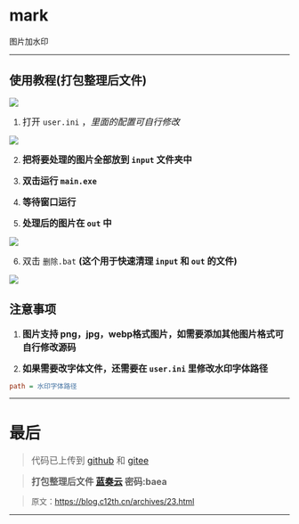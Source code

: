 ﻿# mark
图片加水印

---

## 使用教程(打包整理后文件)

<img src="https://blog.c12th.cn/img/mark.webp" />

1. <font size=3>打开 <code>user.ini</code> ，*里面的配置可自行修改* </font>
<img src="https://unpkg.com/reverse-stu-allversions@1.0.37/2024/img/mark01.webp" />

2. **<font size=3>把将要处理的图片全部放到 <code>input</code> 文件夹中</font>**

3. **<font size=3>双击运行 <code>main.exe</code></font>**

4. **<font size=3>等待窗口运行</font>**

5. **<font size=3>处理后的图片在 <code>out</code> 中</font>**
<img src="https://unpkg.com/reverse-stu-allversions@1.0.37/2024/img/mark.02.gif" />

6. <font size=3>双击 <code>删除.bat</code> **(这个用于快速清理 <code>input</code> 和 <code>out</code> 的文件)**</font>
<img src="https://unpkg.com/reverse-stu-allversions@1.0.37/2024/img/mark03.webp" />

## 注意事项

1. **<font size=3>图片支持 png，jpg，webp格式图片，如需要添加其他图片格式可自行修改源码</font>**

2. **<font size=3>如果需要改字体文件，还需要在 <code>user.ini</code> 里修改水印字体路径</font>**
```ini
path = 水印字体路径
```

---

# 最后

> <font size=3>代码已上传到 [github](https://github.com/12thstan/mark) 和 [gitee](https://gitee.com/c12th/mark) </font>

> <font size=3> **打包整理后文件 [蓝奏云](https://www.lanzouw.com/iYRRE1yi1xoh) 密码:baea** </font>

> 原文：https://blog.c12th.cn/archives/23.html

---
